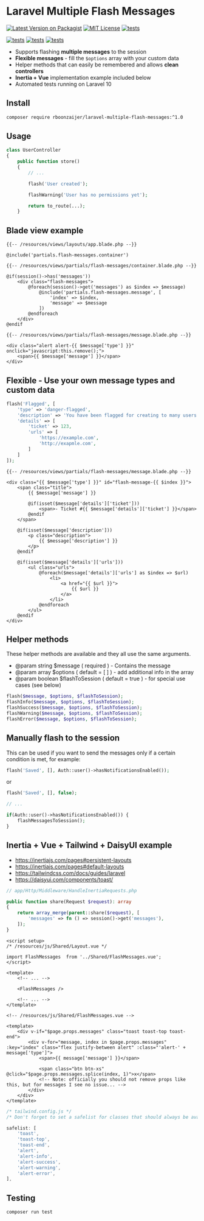 # Laravel Multiple Flash Messages

<p align="center">

[![Latest Version on Packagist](https://img.shields.io/packagist/v/rboonzaijer/laravel-multiple-flash-messages.svg?style=flat-square)](https://packagist.org/packages/rboonzaijer/laravel-multiple-flash-messages)
[![MIT License](https://img.shields.io/github/license/rboonzaijer/laravel-multiple-flash-messages?style=flat
)](https://github.com/rboonzaijer/laravel-multiple-flash-messages/blob/main/LICENSE.md)
[![tests](https://github.com/rboonzaijer/laravel-multiple-flash-messages/actions/workflows/tests.yml/badge.svg)](https://github.com/rboonzaijer/laravel-multiple-flash-messages/actions/workflows/tests.yml)

[![tests](https://shields.io/badge/style-8.3-green?label=php&style=flat-square)](https://github.com/rboonzaijer/laravel-multiple-flash-messages/actions/workflows/tests.yml)
[![tests](https://shields.io/badge/style-8.2-green?label=php&style=flat-square)](https://github.com/rboonzaijer/laravel-multiple-flash-messages/actions/workflows/tests.yml)
[![tests](https://shields.io/badge/style-8.1-green?label=php&style=flat-square)](https://github.com/rboonzaijer/laravel-multiple-flash-messages/actions/workflows/tests.yml)

</p>

- Supports flashing **multiple messages** to the session
- **Flexible messages** - fill the `$options` array with your custom data
- Helper methods that can easily be remembered and allows **clean controllers**
- **Inertia + Vue** implementation example included below
- Automated tests running on Laravel 10

## Install

```bash
composer require rboonzaijer/laravel-multiple-flash-messages:^1.0
```

## Usage

```php
class UserController
{
    public function store()
    {
        // ...

        flash('User created');

        flashWarning('User has no permissions yet');

        return to_route(...);
    }
```

## Blade view example

```blade
{{-- /resources/views/layouts/app.blade.php --}}

@include('partials.flash-messages.container')
```

```blade
{{-- /resources/views/partials/flash-messages/container.blade.php --}}

@if(session()->has('messages'))
    <div class="flash-messages">
        @foreach(session()->get('messages') as $index => $message)
            @include('partials.flash-messages.message', [
                'index' => $index,
                'message' => $message
            ])
        @endforeach
    </div>
@endif
```

```blade
{{-- /resources/views/partials/flash-messages/message.blade.php --}}

<div class="alert alert-{{ $message['type'] }}" onclick="javascript:this.remove();">
    <span>{{ $message['message'] }}</span>
</div>
```


## Flexible - Use your own message types and custom data

```php
flash('Flagged', [
    'type' => 'danger-flagged',
    'description' => 'You have been flagged for creating to many users',
    'details' => [
        'ticket' => 123,
        'urls' => [
            'https://example.com',
            'http://exapmle.com',
        ]
    ]
]);
```

```blade
{{-- /resources/views/partials/flash-messages/message.blade.php --}}

<div class="{{ $message['type'] }}" id="flash-message-{{ $index }}">
    <span class="title">
        {{ $message['message'] }}

        @if(isset($message['details']['ticket']))
            <span>- Ticket #{{ $message['details']['ticket'] }}</span>
        @endif
    </span>

    @if(isset($message['description']))
        <p class="description">
            {{ $message['description'] }}
        </p>
    @endif

    @if(isset($message['details']['urls']))
        <ul class="urls">
            @foreach($message['details']['urls'] as $index => $url)
                <li>
                    <a href="{{ $url }}">
                        {{ $url }}
                    </a>
                </li>
            @endforeach
        </ul>
    @endif
</div>
```

## Helper methods

These helper methods are available and they all use the same arguments.

- @param string $message ( required ) - Contains the message
- @param array $options ( default = [ ] ) - add additional info in the array
- @param boolean $flashToSession ( default = true ) - for special use cases (see below)

```php
flash($message, $options, $flashToSession);
flashInfo($message, $options, $flashToSession);
flashSuccess($message, $options, $flashToSession);
flashWarning($message, $options, $flashToSession);
flashError($message, $options, $flashToSession);
```

## Manually flash to the session

This can be used if you want to send the messages only if a certain condition is met, for example:

```php
flash('Saved', [], Auth::user()->hasNotificationsEnabled());
```

or

```php
flash('Saved', [], false);

// ...

if(Auth::user()->hasNotificationsEnabled()) {
    flashMessagesToSession();
}
```

## Inertia + Vue + Tailwind + DaisyUI example

- https://inertiajs.com/pages#persistent-layouts
- https://inertiajs.com/pages#default-layouts
- https://tailwindcss.com/docs/guides/laravel
- https://daisyui.com/components/toast/

```php
// app/Http/Middleware/HandleInertiaRequests.php

public function share(Request $request): array
{
    return array_merge(parent::share($request), [
        'messages' => fn () => session()->get('messages'),
    ]);
}
```

```vue
<script setup>
/* /resources/js/Shared/Layout.vue */

import FlashMessages  from '../Shared/FlashMessages.vue';
</script>

<template>
    <!-- ... -->

    <FlashMessages />

    <!-- ... -->
</template>
```

```vue
<!-- /resources/js/Shared/FlashMessages.vue -->

<template>
    <div v-if="$page.props.messages" class="toast toast-top toast-end">
        <div v-for="message, index in $page.props.messages" :key="index" class="flex justify-between alert" :class="'alert-' + message['type']">
            <span>{{ message['message'] }}</span>

            <span class="btn btn-xs" @click="$page.props.messages.splice(index, 1)">x</span>
            <!-- Note: officially you should not remove props like this, but for messages I see no issue... -->
        </div>
    </div>
</template>
```

```js
/* tailwind.config.js */
/* Don't forget to set a safelist for classes that should always be available */

safelist: [
    'toast',
    'toast-top',
    'toast-end',
    'alert',
    'alert-info',
    'alert-success',
    'alert-warning',
    'alert-error',
],
```

## Testing

```
composer run test
```
